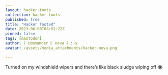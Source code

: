 ```yaml
---
layout: hacker-toots
collection: hacker-toots
published: true
title: "Hacker Tooted"
date: 2023-06-08T08:52:22Z
pinned: false
tags: [mastodon]
author: ⸸ commander ░ nova ⸸ :~$
avatar: /assets/media_attachments/hacker-nova.png

---
```


<p>Turned on my windshield wipers and there’s like black sludge wiping off 😭</p>


